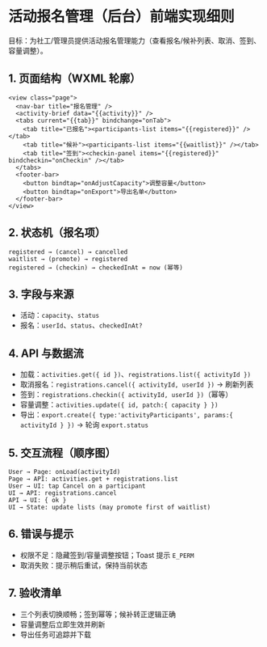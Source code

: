 # 活动报名管理（后台）前端实现细则

目标：为社工/管理员提供活动报名管理能力（查看报名/候补列表、取消、签到、容量调整）。

## 1. 页面结构（WXML 轮廓）
```
<view class="page">
  <nav-bar title="报名管理" />
  <activity-brief data="{{activity}}" />
  <tabs current="{{tab}}" bindchange="onTab">
    <tab title="已报名"><participants-list items="{{registered}}" /></tab>
    <tab title="候补"><participants-list items="{{waitlist}}" /></tab>
    <tab title="签到"><checkin-panel items="{{registered}}" bindcheckin="onCheckin" /></tab>
  </tabs>
  <footer-bar>
    <button bindtap="onAdjustCapacity">调整容量</button>
    <button bindtap="onExport">导出名单</button>
  </footer-bar>
</view>
```

## 2. 状态机（报名项）
```
registered → (cancel) → cancelled
waitlist → (promote) → registered
registered → (checkin) → checkedInAt = now (幂等)
```

## 3. 字段与来源
- 活动：`capacity`、`status`
- 报名：`userId`、`status`、`checkedInAt?`

## 4. API 与数据流
- 加载：`activities.get({ id })`、`registrations.list({ activityId })`
- 取消报名：`registrations.cancel({ activityId, userId })` → 刷新列表
- 签到：`registrations.checkin({ activityId, userId })`（幂等）
- 容量调整：`activities.update({ id, patch:{ capacity } })`
- 导出：`export.create({ type:'activityParticipants', params:{ activityId } })` → 轮询 `export.status`

## 5. 交互流程（顺序图）
```
User → Page: onLoad(activityId)
Page → API: activities.get + registrations.list
User → UI: tap Cancel on a participant
UI → API: registrations.cancel
API → UI: { ok }
UI → State: update lists (may promote first of waitlist)
```

## 6. 错误与提示
- 权限不足：隐藏签到/容量调整按钮；Toast 提示 `E_PERM`
- 取消失败：提示稍后重试，保持当前状态

## 7. 验收清单
- 三个列表切换顺畅；签到幂等；候补转正逻辑正确
- 容量调整后立即生效并刷新
- 导出任务可追踪并下载
